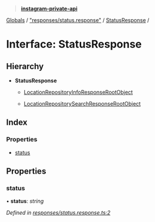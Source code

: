 > **[instagram-private-api](../README.md)**

[Globals](../README.md) / ["responses/status.response"](../modules/_responses_status_response_.md) / [StatusResponse](_responses_status_response_.statusresponse.md) /

# Interface: StatusResponse

## Hierarchy

* **StatusResponse**

  * [LocationRepositoryInfoResponseRootObject](_responses_location_repository_info_response_.locationrepositoryinforesponserootobject.md)

  * [LocationRepositorySearchResponseRootObject](_responses_location_repository_search_response_.locationrepositorysearchresponserootobject.md)

## Index

### Properties

* [status](_responses_status_response_.statusresponse.md#status)

## Properties

###  status

• **status**: *string*

*Defined in [responses/status.response.ts:2](https://github.com/dilame/instagram-private-api/blob/01eb399/src/responses/status.response.ts#L2)*